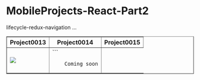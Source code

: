 # MobileProjects-React-Part2
lifecycle-redux-navigation ...





<Table border>
    <tr>
        <th>Project0013
        <th>Project0014
        <th>Project0015
    </tr>
    <tr>
        <td> <img src = './src/Assets/CityYelp.gif'>
        <td>
        ```

        Coming soon



